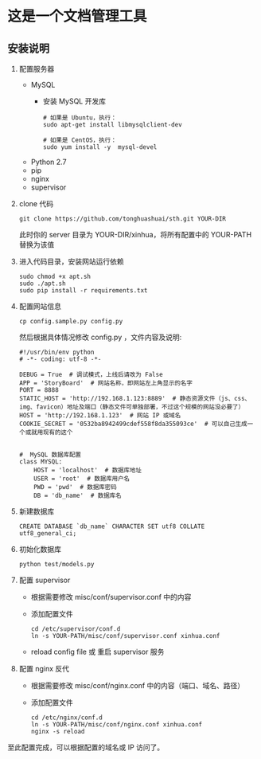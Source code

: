 # 这是一个文档管理工具

## 安装说明

1. 配置服务器
    * MySQL
		* 安装 MySQL 开发库

			```
			# 如果是 Ubuntu，执行：
			sudo apt-get install libmysqlclient-dev

			# 如果是 CentOS，执行：
			sudo yum install -y  mysql-devel
			```
    * Python 2.7
    * pip
    * nginx
    * supervisor

2. clone 代码
	
	```
    git clone https://github.com/tonghuashuai/sth.git YOUR-DIR
	```
	
	此时你的 server 目录为 YOUR-DIR/xinhua，将所有配置中的 YOUR-PATH 替换为该值

3. 进入代码目录，安装网站运行依赖

	```
    sudo chmod +x apt.sh
    sudo ./apt.sh
    sudo pip install -r requirements.txt
	```

4. 配置网站信息
	
	```
    cp config.sample.py config.py
	```
	
	然后根据具体情况修改 config.py ，文件内容及说明:

    ```
	#!/usr/bin/env python
	# -*- coding: utf-8 -*-

	DEBUG = True  # 调试模式，上线后请改为 False
	APP = 'StoryBoard'  # 网站名称，即网站左上角显示的名字
	PORT = 8888
	STATIC_HOST = 'http://192.168.1.123:8889'  # 静态资源文件（js、css、img、favicon）地址及端口（静态文件可单独部署，不过这个规模的网站没必要了）
	HOST = 'http://192.168.1.123'  # 网站 IP 或域名
	COOKIE_SECRET = '0532ba8942499cdef558f8da355093ce'  # 可以自己生成一个或就用现有的这个


	#  MySQL 数据库配置
	class MYSQL:
		HOST = 'localhost'  # 数据库地址
		USER = 'root'  # 数据库用户名
		PWD = 'pwd'  # 数据库密码
		DB = 'db_name'  # 数据库名
    ```

5. 新建数据库

	```
	CREATE DATABASE `db_name` CHARACTER SET utf8 COLLATE utf8_general_ci;
	```

6. 初始化数据库

	```
	python test/models.py
	```

7. 配置 supervisor
	* 根据需要修改 misc/conf/supervisor.conf 中的内容
	* 添加配置文件

		``` 
		cd /etc/supervisor/conf.d
		ln -s YOUR-PATH/misc/conf/supervisor.conf xinhua.conf
		 ```
	* reload config file 或 重启 supervisor 服务

8. 配置 nginx 反代
	* 根据需要修改 misc/conf/nginx.conf 中的内容（端口、域名、路径）
	* 添加配置文件

		``` 
		cd /etc/nginx/conf.d
		ln -s YOUR-PATH/misc/conf/nginx.conf xinhua.conf
		nginx -s reload
		```

至此配置完成，可以根据配置的域名或 IP 访问了。
